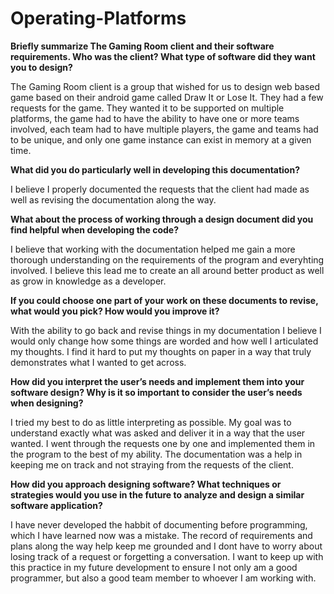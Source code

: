 # Operating-Platforms

**Briefly summarize The Gaming Room client and their software requirements. Who was the client? What type of software did they want you to design?**

The Gaming Room client is a group that wished for us to design web based game based on their android game called Draw It or Lose It. They had a few requests for the game. They wanted it to be supported on multiple platforms, the game had to have the ability to have one or more teams involved, each team had to have multiple players, the game and teams had to be unique, and only one game instance can exist in memory at a given time.

**What did you do particularly well in developing this documentation?**

I believe I properly documented the requests that the client had made as well as revising the documentation along the way.

**What about the process of working through a design document did you find helpful when developing the code?**

I believe that working with the documentation helped me gain a more thorough understanding on the requirements of the program and everyhting involved. I believe this lead me to create an all around better product as well as grow in knowledge as a developer.

**If you could choose one part of your work on these documents to revise, what would you pick? How would you improve it?**

With the ability to go back and revise things in my documentation I believe I would only change how some things are worded and how well I articulated my thoughts. I find it hard to put my thoughts on paper in a way that truly demonstrates what I wanted to get across.

**How did you interpret the user’s needs and implement them into your software design? Why is it so important to consider the user’s needs when designing?**

I tried my best to do as little interpreting as possible. My goal was to understand exactly what was asked and deliver it in a way that the user wanted. I went through the requests one by one and implemented them in the program to the best of my ability. The documentation was a help in keeping me on track and not straying from the requests of the client.

**How did you approach designing software? What techniques or strategies would you use in the future to analyze and design a similar software application?**

I have never developed the habbit of documenting before programming, which I have learned now was a mistake. The record of requirements and plans along the way help keep me grounded and I dont have to worry about losing track of a request or forgetting a conversation. I want to keep up with this practice in my future development to ensure I not only am a good programmer, but also a good team member to whoever I am working with.
